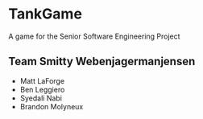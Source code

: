 TankGame
========

A game for the Senior Software Engineering Project

Team Smitty Webenjagermanjensen
-------------------------------

 * Matt LaForge
 * Ben Leggiero
 * Syedali Nabi
 * Brandon Molyneux
